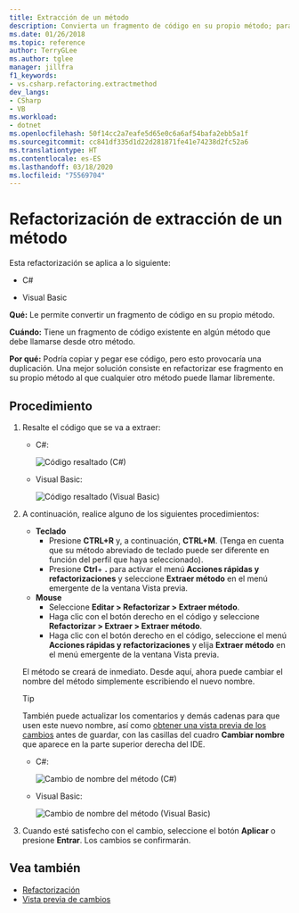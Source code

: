 ```yaml
---
title: Extracción de un método
description: Convierta un fragmento de código en su propio método; para ello, seleccione el código y escriba Ctrl+R, Ctrl+M.
ms.date: 01/26/2018
ms.topic: reference
author: TerryGLee
ms.author: tglee
manager: jillfra
f1_keywords:
- vs.csharp.refactoring.extractmethod
dev_langs:
- CSharp
- VB
ms.workload:
- dotnet
ms.openlocfilehash: 50f14cc2a7eafe5d65e0c6a6af54bafa2ebb5a1f
ms.sourcegitcommit: cc841df335d1d22d281871fe41e74238d2fc52a6
ms.translationtype: HT
ms.contentlocale: es-ES
ms.lasthandoff: 03/18/2020
ms.locfileid: "75569704"
---
```

# <a name="extract-a-method-refactoring"></a>Refactorización de extracción de un método

Esta refactorización se aplica a lo siguiente:

- C#

- Visual Basic

**Qué:** Le permite convertir un fragmento de código en su propio método.

**Cuándo:** Tiene un fragmento de código existente en algún método que debe llamarse desde otro método.

**Por qué:** Podría copiar y pegar ese código, pero esto provocaría una duplicación. Una mejor solución consiste en refactorizar ese fragmento en su propio método al que cualquier otro método puede llamar libremente.

## <a name="how-to"></a>Procedimiento

1. Resalte el código que se va a extraer:

   - C#:

       ![Código resaltado (C#)](media/extractmethod-highlight-cs.png)

   - Visual Basic:

       ![Código resaltado (Visual Basic)](media/extractmethod-highlight-vb.png)

2. A continuación, realice alguno de los siguientes procedimientos:

   - **Teclado**
      - Presione **CTRL+R** y, a continuación, **CTRL+M**. (Tenga en cuenta que su método abreviado de teclado puede ser diferente en función del perfil que haya seleccionado).
      - Presione **Ctrl**+ **.** para activar el menú **Acciones rápidas y refactorizaciones** y seleccione **Extraer método** en el menú emergente de la ventana Vista previa.
   - **Mouse**
      - Seleccione **Editar > Refactorizar > Extraer método**.
      - Haga clic con el botón derecho en el código y seleccione **Refactorizar > Extraer > Extraer método**.
      - Haga clic con el botón derecho en el código, seleccione el menú **Acciones rápidas y refactorizaciones** y elija **Extraer método** en el menú emergente de la ventana Vista previa.

   El método se creará de inmediato. Desde aquí, ahora puede cambiar el nombre del método simplemente escribiendo el nuevo nombre.

   > [!TIP]
   > También puede actualizar los comentarios y demás cadenas para que usen este nuevo nombre, así como [obtener una vista previa de los cambios](../../ide/preview-changes.md) antes de guardar, con las casillas del cuadro **Cambiar nombre** que aparece en la parte superior derecha del IDE.

   - C#:

      ![Cambio de nombre del método (C#)](media/extractmethod-rename-cs.png)

   - Visual Basic:

      ![Cambio de nombre del método (Visual Basic)](media/extractmethod-rename-vb.png)

3. Cuando esté satisfecho con el cambio, seleccione el botón **Aplicar** o presione **Entrar**. Los cambios se confirmarán.

## <a name="see-also"></a>Vea también

- [Refactorización](../refactoring-in-visual-studio.md)
- [Vista previa de cambios](../../ide/preview-changes.md)
